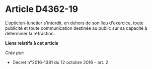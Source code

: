 # Article D4362-19

L'opticien-lunetier s'interdit, en dehors de son lieu d'exercice, toute publicité et toute communication destinée au public
sur sa capacité à déterminer la réfraction.

**Liens relatifs à cet article**

_Créé par_:

  - Décret n°2016-1381 du 12 octobre 2016 - art. 2
